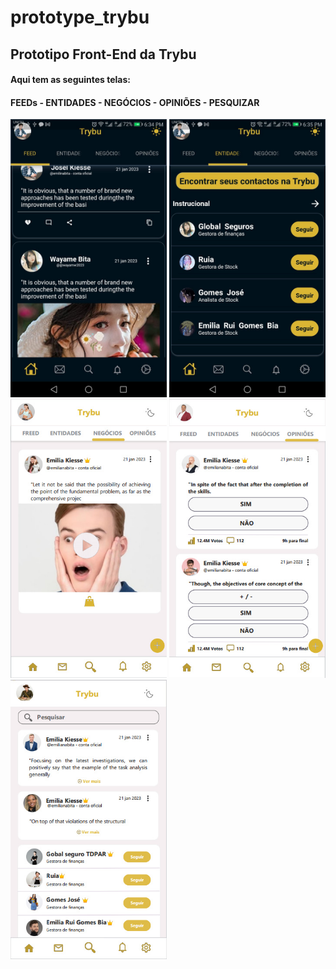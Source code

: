 # prototype_trybu
## Prototipo Front-End da Trybu
#### Aqui tem as seguintes telas:
#### FEEDs - ENTIDADES - NEGÓCIOS - OPINIÕES - PESQUIZAR
<img src ='https://github.com/Katsu-vie/proto_trybu/blob/main/assets/T1.jpeg?raw=true' width='250'>   <img src ='https://github.com/Katsu-vie/proto_trybu/blob/main/assets/T2.jpeg?raw=true' width='250'>   <img src ='https://raw.githubusercontent.com/Katsu-vie/proto_trybu/main/assets/T6.jpg' width='250'>   <img src ='https://raw.githubusercontent.com/Katsu-vie/proto_trybu/main/assets/T7.jpg' width='250'>   <img src ='https://raw.githubusercontent.com/Katsu-vie/proto_trybu/main/assets/T8.jpg' width='250'>
